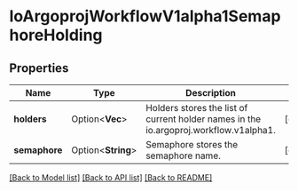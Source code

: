 # IoArgoprojWorkflowV1alpha1SemaphoreHolding

## Properties

Name | Type | Description | Notes
------------ | ------------- | ------------- | -------------
**holders** | Option<**Vec<String>**> | Holders stores the list of current holder names in the io.argoproj.workflow.v1alpha1. | [optional]
**semaphore** | Option<**String**> | Semaphore stores the semaphore name. | [optional]

[[Back to Model list]](../README.md#documentation-for-models) [[Back to API list]](../README.md#documentation-for-api-endpoints) [[Back to README]](../README.md)


